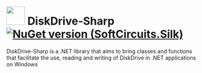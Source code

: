 # <img src="https://github.com/GabrielFrigo4/DiskDrive-Sharp/assets/66432268/2ce9cabd-a5da-4e0d-a0bd-a2739946130d" width="48" /> DiskDrive-Sharp [![NuGet version (SoftCircuits.Silk)](https://img.shields.io/nuget/v/DiskDrive-Sharp.svg?style=flat-square)](https://www.nuget.org/packages//DiskDrive-Sharp/)

DiskDrive-Sharp is a .NET library that aims to bring classes and functions that facilitate the use, reading and writing of DiskDrive in .NET applications on Windows
